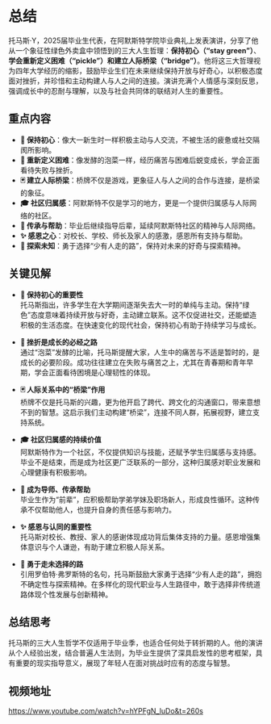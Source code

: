 # 总结

托马斯·Y，2025届毕业生代表，在阿默斯特学院毕业典礼上发表演讲，分享了他从一个象征性绿色外卖盒中领悟到的三大人生哲理：**保持初心（“stay green”）**、**学会重新定义困难（“pickle”）**和**建立人际桥梁（“bridge”）**。他将这三大哲理视为四年大学经历的缩影，鼓励毕业生们在未来继续保持开放与好奇心，以积极态度面对挫折，并珍惜和主动构建人与人之间的连接。演讲充满个人情感与深刻反思，强调成长中的忍耐与理解，以及与社会共同体的联结对人生的重要性。

## 重点内容

- **🌱 保持初心**：像大一新生时一样积极主动与人交流，不被生活的疲惫或社交隔阂所影响。  
- **🥒 重新定义困难**：像发酵的泡菜一样，经历痛苦与困难后蜕变成长，学会正面看待失败与挫折。  
- **🃏 建立人际桥梁**：桥牌不仅是游戏，更象征人与人之间的合作与连接，是桥梁的象征。  
- **🎓 社区归属感**：阿默斯特不仅是学习的地方，更是一个提供归属感与人际网络的社区。  
- **🤝 传承与帮助**：毕业后继续指导后辈，延续阿默斯特社区的精神与人际网络。  
- **✨ 感恩之心**：对校长、学校、师长及家人的感激，感恩所有支持与帮助。  
- **🌟 探索未知**：勇于选择“少有人走的路”，保持对未来的好奇与探索精神。

## 关键见解

- **🌱 保持初心的重要性**  
  托马斯指出，许多学生在大学期间逐渐失去大一时的单纯与主动。保持“绿色”态度意味着持续开放与好奇，主动建立联系。这不仅促进社交，还能塑造积极的生活态度。在快速变化的现代社会，保持初心有助于持续学习与成长。

- **🥒 挫折是成长的必经之路**  
  通过“泡菜”发酵的比喻，托马斯提醒大家，人生中的痛苦与不适是暂时的，是成长的必要阶段。成功往往建立在失败与痛苦之上，尤其在青春期和青年早期，学会正面看待困境是心理韧性的体现。

- **🃏 人际关系中的“桥梁”作用**  
  桥牌不仅是托马斯的兴趣，更为他开启了跨代、跨文化的沟通窗口，带来意想不到的智慧。这启示我们主动构建“桥梁”，连接不同人群，拓展视野，建立支持系统。

- **🎓 社区归属感的持续价值**  
  阿默斯特作为一个社区，不仅提供知识与技能，还赋予学生归属感与支持感。毕业不是结束，而是成为社区更广泛联系的一部分，这种归属感对职业发展和心理健康有积极影响。

- **🤝 成为导师、传承帮助**  
  毕业生作为“前辈”，应积极帮助学弟学妹及职场新人，形成良性循环。这种传承不仅帮助他人，也提升自身的责任感与影响力。

- **✨ 感恩与认同的重要性**  
  托马斯对校长、教授、家人的感谢体现成功背后集体支持的力量。感恩增强集体意识与个人谦逊，有助于建立积极人际关系。

- **🌟 勇于走未选择的路**  
  引用罗伯特·弗罗斯特的名句，托马斯鼓励大家勇于选择“少有人走的路”，拥抱不确定性与探索精神。在多样化的现代职业与人生路径中，敢于选择非传统道路体现个性发展与创新精神。

## 总结思考

托马斯的三大人生哲学不仅适用于毕业季，也适合任何处于转折期的人。他的演讲从个人经验出发，结合普遍人生法则，为毕业生提供了深具启发性的思考框架，具有重要的现实指导意义，展现了年轻人在面对挑战时应有的态度与智慧。

## 视频地址
https://www.youtube.com/watch?v=hYPFgN_luDo&t=260s




